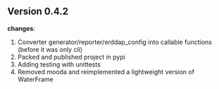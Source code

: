 ## Version 0.4.2 ##

**changes**:
1. Converter generator/reporter/erddap_config into callable functions (before it was only cli)
2. Packed and published project in pypi
3. Adding testing with unittests
4. Removed mooda and reimplemented a lightweight version of WaterFrame